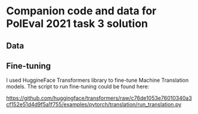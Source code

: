 # Companion code and data for PolEval 2021 task 3 solution


## Data

## Fine-tuning

I used HuggineFace Transformers library to fine-tune Machine Translation models. The script to run fine-tuning could be found here:

https://github.com/huggingface/transformers/raw/c76de1053e76010340a3cf152e51d4d9f5a1f755/examples/pytorch/translation/run_translation.py


